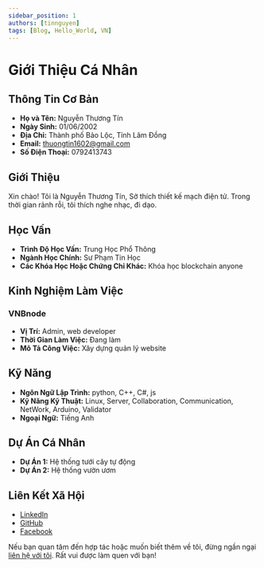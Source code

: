 ```yaml
---
sidebar_position: 1
authors: [tinnguyen]
tags: [Blog, Hello_World, VN]
---
```


# Giới Thiệu Cá Nhân

## Thông Tin Cơ Bản

- **Họ và Tên:** Nguyễn Thương Tín
- **Ngày Sinh:** 01/06/2002
- **Địa Chỉ:** Thành phố Bảo Lộc, Tỉnh Lâm Đồng
- **Email:** thuongtin1602@gmail.com
- **Số Điện Thoại:** 0792413743

## Giới Thiệu

Xin chào! Tôi là Nguyễn Thương Tín, Sở thích thiết kế mạch điện tử. Trong thời gian rảnh rỗi, tôi thích nghe nhạc, đi dạo.

## Học Vấn

- **Trình Độ Học Vấn:** Trung Học Phổ Thông
- **Ngành Học Chính:** Sư Phạm Tin Học
- **Các Khóa Học Hoặc Chứng Chỉ Khác:** 
    Khóa học blockchain anyone

## Kinh Nghiệm Làm Việc

### VNBnode
- **Vị Trí:** Admin, web developer
- **Thời Gian Làm Việc:** Đang làm
- **Mô Tả Công Việc:** Xây dựng quản lý website


## Kỹ Năng

- **Ngôn Ngữ Lập Trình:** python, C++, C#, js
- **Kỹ Năng Kỹ Thuật:** Linux, Server, Collaboration, Communication, NetWork, Arduino, Validator
- **Ngoại Ngữ:** Tiếng Anh

## Dự Án Cá Nhân

- **Dự Án 1:** Hệ thống tưới cây tự động 
- **Dự Án 2:** Hệ thống vườn ươm

## Liên Kết Xã Hội

- [LinkedIn](https://www.linkedin.com/in/t%C3%ADn-nguy%E1%BB%85n-th%C6%B0%C6%A1ng-126667202/)
- [GitHub](https://github.com/tinboy16)
- [Facebook](https://www.facebook.com/NTTinnn/)

Nếu bạn quan tâm đến hợp tác hoặc muốn biết thêm về tôi, đừng ngần ngại [liên hệ với tôi](mailto:thuongtin1602@gmail.com). Rất vui được làm quen với bạn!
